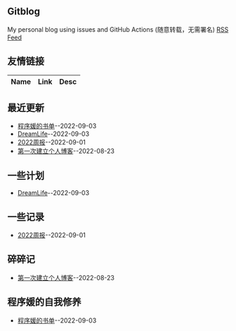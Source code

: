 ## Gitblog
My personal blog using issues and GitHub Actions (随意转载，无需署名)
[RSS Feed](https://raw.githubusercontent.com/fanfan50/blog/master/feed.xml)
## 友情链接
| Name | Link | Desc | 
 | ---- | ---- | ---- |
## 最近更新
- [程序媛的书单](https://github.com/fanfan50/blog/issues/4)--2022-09-03
- [DreamLife](https://github.com/fanfan50/blog/issues/3)--2022-09-03
- [2022周报](https://github.com/fanfan50/blog/issues/2)--2022-09-01
- [第一次建立个人博客](https://github.com/fanfan50/blog/issues/1)--2022-08-23
## 一些计划
- [DreamLife](https://github.com/fanfan50/blog/issues/3)--2022-09-03
## 一些记录
- [2022周报](https://github.com/fanfan50/blog/issues/2)--2022-09-01
## 碎碎记
- [第一次建立个人博客](https://github.com/fanfan50/blog/issues/1)--2022-08-23
## 程序媛的自我修养
- [程序媛的书单](https://github.com/fanfan50/blog/issues/4)--2022-09-03
